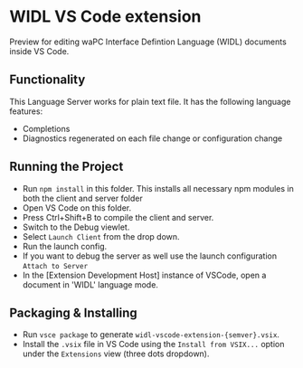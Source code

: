 # WIDL VS Code extension

Preview for editing waPC Interface Defintion Language (WIDL) documents inside VS Code.  

## Functionality

This Language Server works for plain text file. It has the following language features:
- Completions
- Diagnostics regenerated on each file change or configuration change

## Running the Project

- Run `npm install` in this folder. This installs all necessary npm modules in both the client and server folder
- Open VS Code on this folder.
- Press Ctrl+Shift+B to compile the client and server.
- Switch to the Debug viewlet.
- Select `Launch Client` from the drop down.
- Run the launch config.
- If you want to debug the server as well use the launch configuration `Attach to Server`
- In the [Extension Development Host] instance of VSCode, open a document in 'WIDL' language mode.

## Packaging & Installing

- Run `vsce package` to generate `widl-vscode-extension-{semver}.vsix`.
- Install the `.vsix` file in VS Code using the `Install from VSIX...` option under the `Extensions` view (three dots dropdown).
